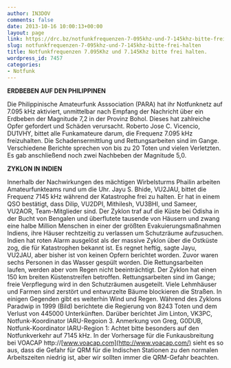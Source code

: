 ```yaml
---
author: IN3DOV
comments: false
date: 2013-10-16 10:00:13+00:00
layout: page
link: https://drc.bz/notfunkfrequenzen-7-095khz-und-7-145khz-bitte-frei-halten/
slug: notfunkfrequenzen-7-095khz-und-7-145khz-bitte-frei-halten
title: Notfunkfrequenzen 7.095Khz und 7.145Khz bitte frei halten.
wordpress_id: 7457
categories:
- Notfunk
---
```


**ERDBEBEN AUF DEN PHILIPPINEN**

Die Philippinische Amateurfunk Asssociation (PARA) hat ihr Notfunknetz auf 7.095 kHz aktiviert, unmittelbar nach Empfang der Nachricht über ein Erdbeben der Magnitude 7,2 in der Provinz Bohol. Dieses hat zahlreiche Opfer gefordert und Schäden verursacht. Roberto Jose C. Vicencio, DU1VHY, bittet alle Funkamateure darum, die Frequenz 7.095 kHz freizuhalten. Die Schadensermittlung und Rettungsarbeiten sind im Gange. Verschiedene Berichte sprechen von bis zu 20 Toten und vielen Verletzten. Es gab anschließend noch zwei Nachbeben der Magnitude 5,0.



**ZYKLON IN INDIEN**

Innerhalb der Nachwirkungen des mächtigen Wirbelsturms Phailin arbeiten Amateurfunkteams rund um die Uhr. Jayu S. Bhide, VU2JAU, bittet die Frequenz 7145 kHz während der Katastrophe frei zu halten. Er hat in einem QSO bestätigt, dass Dilip, VU2DPI, Mithilesh, VU3BHI, und Sameer, VU2AOR, Team-Mitglieder sind. Der Zyklon traf auf die Küste bei Odisha in der Bucht von Bengalen und überflutete tausende von Häusern und zwang eine halbe Million Menschen in einer der größten Evakuierungsmaßnahmen Indiens, ihre Häuser rechtzeitig zu verlassen um Schutzräume aufzusuchen. Indien hat roten Alarm ausgelöst als der massive Zyklon über die Ostküste zog, die für Katastrophen bekannt ist. Es regnet heftig, sagte Jayu, VU2JAU, aber bisher ist von keinen Opfern berichtet worden. Zuvor waren sechs Personen in das Wasser gespült worden. Die Rettungsarbeiten laufen, werden aber vom Regen nicht beeinträchtigt. Der Zyklon hat einen 150 km breiten Küstenstreifen betroffen. Rettungsarbeiten sind im Gange; freie Verpflegung wird in den Schutzräumen ausgeteilt. Viele Lehmhäuser und Farmen sind zerstört und entwurzelte Bäume blockieren die Straßen. In einigen Gegenden gibt es weiterhin Wind und Regen. Während des Zyklons Paradwip in 1999 (Bild) berichtete die Regierung von 8243 Toten und dem Verlust von 445000 Unterkünften. Darüber berichtet Jim Linton, VK3PC, Notfunk-Koordinator IARU-Regoion 3. Anmerkung von Greg, G0DUB, Notfunk-Koordinator IARU-Region 1: Achtet bitte besonders auf den Notfunkverkehr auf 7145 kHz. In der Vorhersage für die Funkausbreitung bei VOACAP http://[www.voacap.com](http://www.voacap.com/) sieht es so aus, dass die Gefahr für QRM für die Indischen Stationen zu den normalen Arbeitszeiten niedrig ist, aber wir sollten immer die QRM-Gefahr beachten.
